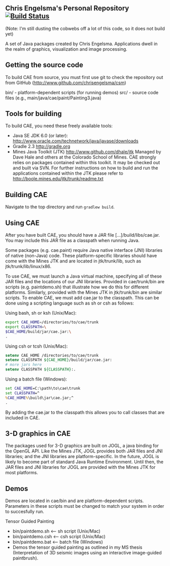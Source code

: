 ## Chris Engelsma's Personal Repository [![Build Status](https://travis-ci.org/chrisengelsma/csm.svg)](https://travis-ci.org/chrisengelsma/csm)

(Note: I'm still dusting the cobwebs off a lot of this code, so it does not build yet)

A set of Java packages created by Chris Engelsma.
Applications dwell in the realm of graphics, visualization and image
processing.

Getting the source code
-----------------------

To build CAE from source, you must first use git to check the repository
out from GitHub (http://www.github.com/chrisengelsma/csm)

bin/ - platform-dependent scripts (for running demos)
src/ - source code files (e.g., main/java/cae/paint/Painting3.java)

Tools for building
------------------

To build CAE, you need these freely available tools:
* Java SE JDK 6.0 (or later):
  http://www.oracle.com/technetwork/java/javase/downloads
* Gradle 2.3
  http://gradle.org
* Mines Java Toolkit (JTK)
  http://www.github.com/dhale/jtk
    Managed by Dave Hale and others at the Colorado School of Mines.
    CAE strongly relies on packages contained within this toolkit.
    It may be checked out and built via SVN. For further instructions on how 
    to build and run the applications contained within the JTK please refer to
    http://boole.mines.edu/jtk/trunk/readme.txt

Building CAE
------------

Navigate to the top directory and run `gradlew build`.

Using CAE
---------

After you have built CAE, you should have a JAR file 
[...]/build/libs/cae.jar.
You may include this JAR file as a classpath when running Java.

Some packages (e.g. cae.paint) require Java native interface (JNI) libraries
of native (non-Java) code. These platform-specific libraries should have come
with the Mines JTK and are located in jtk/trunk/lib, such as
jtk/trunk/lib/linux/x86.

To use CAE, we must launch a Java virtual machine, specifying all of these
JAR files and the locations of our JNI libraries. Provided in cae/trunk/bin
are scripts (e.g. paintdemo.sh) that illustrate how we do this for different 
platforms. Similarly, provided with the Mines JTK in jtk/trunk/bin are similar
scripts. To enable CAE, we must add cae.jar to the classpath. This can be
done using a scripting language such as sh or csh as follows:

Using bash, sh or ksh (Unix/Mac):

```bash
export CAE_HOME=/directories/to/cae/trunk
export CLASSPATH=\
$CAE_HOME/build/jar/cae.jar:\
.
```

Using csh or tcsh (Unix/Mac):

```csh
setenv CAE_HOME /directories/to/cae/trunk
setenv CLASSPATH ${CAE_HOME}/build/jar/cae.jar:
# more jars here
setenv CLASSPATH ${CLASSPATH}:.
```

Using a batch file (Windows):

```bat
set CAE_HOME=C:\path\to\cae\trunk
set CLASSPATH=^
%CAE_HOME%\build\jar\cae.jar;^
.
```

By adding the cae.jar to the classpath this allows you to call classes that
are included in CAE. 

3-D graphics in CAE
-------------------

The packages used for 3-D graphics are built on JOGL, a java binding for the
OpenGL API. Like the Mines JTK, JOGL provides both JAR files and JNI
libraries; and the JNI libraries are platform-specific. In the future, JOGL is
likely to become part of standard Java Runtime Environment. Until then, the
JAR files and JNI libraries for JOGL are provided with the Mines JTK for most
platforms.

Demos
-----

Demos are located in cae/bin and are platform-dependent scripts. 
Parameters in these scripts must be changed to match your system in order to 
succesfully run.

Tensor Guided Painting
* bin/paintdemo.sh  <-- sh script  (Unix/Mac)
* bin/paintdemo.csh <-- csh script (Unix/Mac)
* bin/paintdemo.bat <-- batch file (Windows)
* Demos the tensor guided painting as outlined in my MS thesis (Interpretation
  of 3D seismic images using an interactive image-guided paintbrush).
